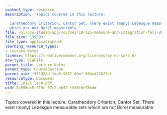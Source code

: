 ```yaml
---
content_type: resource
description: 'Topics covered in this lecture:

  Caratheodory Criterion; Cantor Set; There exist (many) Lebesgue measurable sets
  which are not Borel measurable.'
file: /ol-ocw-studio-app/courses/18-125-measure-and-integration-fall-2003/8a595dc5019c07c2eb57f3d0f6e76bdd_18125_lec8.pdf
file_size: 139893
file_type: application/pdf
learning_resource_types:
- Lecture Notes
license: https://creativecommons.org/licenses/by-nc-sa/4.0/
ocw_type: OCWFile
parent_title: Lecture Notes
parent_type: CourseSection
parent_uid: f351d26d-1de0-9652-60ef-88bed27b27ef
resourcetype: Document
title: 18125_lec8.pdf
uid: 8a595dc5-019c-07c2-eb57-f3d0f6e76bdd
---
```

Topics covered in this lecture:
Caratheodory Criterion; Cantor Set; There exist (many) Lebesgue measurable sets which are not Borel measurable.